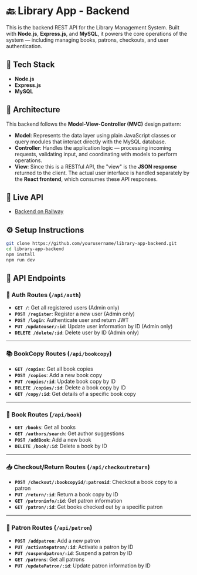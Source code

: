 # 🔙 Library App - Backend

This is the backend REST API for the Library Management System. Built with **Node.js**, **Express.js**, and **MySQL**, it powers the core operations of the system — including managing books, patrons, checkouts, and user authentication.

## 🔧 Tech Stack

- **Node.js**
- **Express.js**
- **MySQL**

## 🧱 Architecture

This backend follows the **Model-View-Controller (MVC)** design pattern:

- **Model**: Represents the data layer using plain JavaScript classes or query modules that interact directly with the MySQL database.
- **Controller**: Handles the application logic — processing incoming requests, validating input, and coordinating with models to perform operations.
- **View**: Since this is a RESTful API, the "view" is the **JSON response** returned to the client. The actual user interface is handled separately by the **React frontend**, which consumes these API responses.

## 🚀 Live API

- [Backend on Railway](https://library-app-production-8775.up.railway.app)

## ⚙️ Setup Instructions

```bash
git clone https://github.com/yourusername/library-app-backend.git
cd library-app-backend
npm install
npm run dev
```

## 📡 API Endpoints

### 🔐 Auth Routes (`/api/auth`)

- **`GET /`**: Get all registered users (Admin only)
- **`POST /register`**: Register a new user (Admin only)
- **`POST /login`**: Authenticate user and return JWT
- **`PUT /updateuser/:id`**: Update user information by ID (Admin only)
- **`DELETE /delete/:id`**: Delete user by ID (Admin only)

---

### 📚 BookCopy Routes (`/api/bookcopy`)

- **`GET /copies`**: Get all book copies
- **`POST /copies`**: Add a new book copy
- **`PUT /copies/:id`**: Update book copy by ID
- **`DELETE /copies/:id`**: Delete a book copy by ID
- **`GET /copy/:id`**: Get details of a specific book copy

---

### 📖 Book Routes (`/api/book`)

- **`GET /books`**: Get all books
- **`GET /authors/search`**: Get author suggestions
- **`POST /addBook`**: Add a new book
- **`DELETE /book/:id`**: Delete a book by ID

---

### 📥 Checkout/Return Routes (`/api/checkoutreturn`)

- **`POST /checkout/:bookcopyid/:patronid`**: Checkout a book copy to a patron
- **`PUT /return/:id`**: Return a book copy by ID
- **`GET /patroninfo/:id`**: Get patron information
- **`GET /patron/:id`**: Get books checked out by a specific patron

---

### 🙋 Patron Routes (`/api/patron`)

- **`POST /addpatron`**: Add a new patron
- **`PUT /activatepatron/:id`**: Activate a patron by ID
- **`PUT /suspendpatron/:id`**: Suspend a patron by ID
- **`GET /patrons`**: Get all patrons
- **`PUT /updatePatron/:id`**: Update patron information by ID

